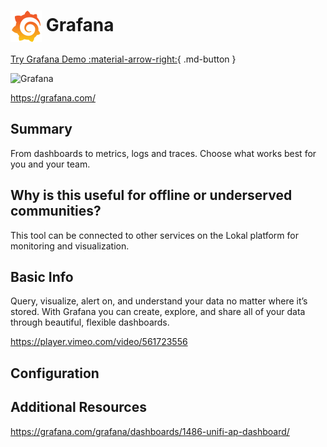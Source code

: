 # <img src="graf2.jpg" width=50px style="vertical-align: middle;" alt="Logo"/> Grafana 

[Try Grafana Demo :material-arrow-right:](https://dash.lokal.network/){ .md-button }

![Grafana](https://grafana.com/api/dashboards/1486/images/7547/image)


https://grafana.com/

## Summary




From dashboards to metrics, logs and traces. Choose what works best for you and your team.


## Why is this useful for offline or underserved communities?

This tool can be connected to other services on the Lokal platform for monitoring and visualization.

## Basic Info

Query, visualize, alert on, and understand your data no matter where it’s stored. With Grafana you can create, explore, and share all of your data through beautiful, flexible dashboards.

https://player.vimeo.com/video/561723556

## Configuration



## Additional Resources

https://grafana.com/grafana/dashboards/1486-unifi-ap-dashboard/
